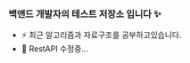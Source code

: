 ### 백앤드 개발자의 테스트 저장소 입니다 ✨

- ⚡ 최근 알고리즘과 자료구조를 공부하고있습니다.
- 🔭 RestAPI 수정중...



<!--
![image](https://github.com/ziva456/ziva456/assets/40132457/53540ede-c512-4356-a75f-51e5a7ca4420)
**ziva456/ziva456** is a ✨ _special_ ✨ repository because its `README.md` (this file) appears on your GitHub profile.

Here are some ideas to get you started:

- 🔭 I’m currently working on ...
- 🌱 I’m currently learning ...
- 👯 I’m looking to collaborate on ...
- 🤔 I’m looking for help with ...
- 💬 Ask me about ...
- 📫 How to reach me: ...
- 😄 Pronouns: ...
- ⚡ Fun fact: ...
-->

